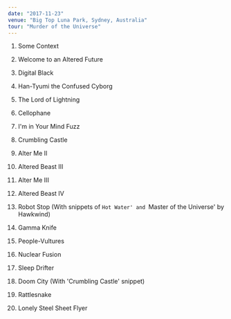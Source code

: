 ```yaml
---
date: "2017-11-23"
venue: "Big Top Luna Park, Sydney, Australia"
tour: "Murder of the Universe"
---
```



 1. Some Context

 2. Welcome to an Altered Future

 3. Digital Black

 4. Han-Tyumi the Confused Cyborg

 5. The Lord of Lightning

 6. Cellophane

 7. I'm in Your Mind Fuzz

 8. Crumbling Castle

 9. Alter Me II

10. Altered Beast III

11. Alter Me III

12. Altered Beast IV

13. Robot Stop
    (With snippets of `Hot Water' and `Master of the Universe' by
    Hawkwind)

14. Gamma Knife

15. People-Vultures

16. Nuclear Fusion

17. Sleep Drifter

18. Doom City
    (With 'Crumbling Castle' snippet)

19. Rattlesnake

20. Lonely Steel Sheet Flyer


